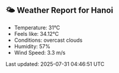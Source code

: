 <!-- WEATHER-START -->
## 🌤 Weather Report for Hanoi

- Temperature: 31°C
- Feels like: 34.12°C
- Conditions: overcast clouds
- Humidity: 57%
- Wind Speed: 3.3 m/s

Last updated: 2025-07-31 04:46:51 UTC
<!-- WEATHER-END -->
